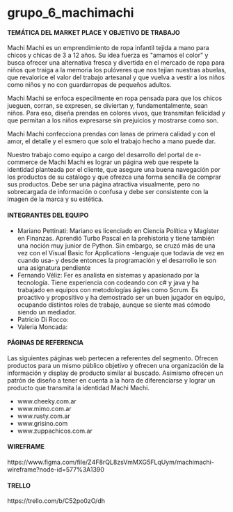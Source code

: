 
# grupo_6_machimachi

<h4>TEMÁTICA DEL MARKET PLACE Y OBJETIVO DE TRABAJO</h4>

<p>    Machi Machi es un emprendimiento de ropa infantil tejida a mano para chicos y chicas de 3 a 12 años. Su idea fuerza es "amamos el color" y busca ofrecer una alternativa fresca y divertida en el mercado de ropa para niños que traiga a la memoria los pulóveres que nos tejían nuestras abuelas, que revalorice el valor del trabajo artesanal y que vuelva a vestir a los niños como niños y no con guardarropas de pequeños adultos.
<p>    Machi Machi se enfoca especilmente en ropa pensada para que los chicos jueguen, corran, se expresen, se diviertan y, fundamentalmente, sean niños. Para eso, diseña prendas en colores vivos, que transmitan felicidad y que permitan a los niños expresarse sin prejuicios y mostrarse como son. 
<p>    Machi Machi confecciona prendas con lanas de primera calidad y con el amor, el detalle y el esmero que solo el trabajo hecho a mano puede dar. </p>

<p>    Nuestro trabajo como equipo a cargo del desarrollo del portal de e-commerce de Machi Machi es lograr un página web que respete la identidad planteada por el cliente, que asegure una buena navegación por los productos de su catálogo y que ofrezca una forma sencilla de comprar sus productos. Debe ser una página atractiva visualmente, pero no sobrecargada de información o confusa y debe ser consistente con la imagen de la marca y su estética.</p>


<h4>INTEGRANTES DEL EQUIPO</h4>

<ul>
    <li>Mariano Pettinati: Mariano es licenciado en Ciencia Política y Magíster en Finanzas. Aprendió Turbo Pascal en la prehistoria y tiene también una noción muy junior de Python. Sin embargo, se cruzó más de una vez con el Visual Basic for Applications -lenguaje que todavía de vez en cuando usa- y desde entonces la programación y el desarrollo le son una asignatura pendiente
    <li>Fernando Véliz: Fer es analista en sistemas y apasionado por la tecnología. Tiene experiencia con codeando con c# y java y ha trabajado en equipos con metodologías ágiles como Scrum. Es proactivo y propositivo y ha demostrado ser un buen jugador en equipo, ocupando distintos roles de trabajo, aunque se siente maś cómodo siendo un mediador.  
    <li>Patricio Di Rocco:
    <li>Valeria Moncada:
 </ul>

<h4>PÁGINAS DE REFERENCIA</h4>
    Las siguientes páginas web pertecen a referentes del segmento. Ofrecen productos para un mismo público objetivo y ofrecen una organización de la información y display de producto similar al buscado. Asimismo ofrecen un patrón de diseño a tener en cuenta a la hora de diferenciarse y lograr un producto que transmita la identidad Machi Machi. 

<ul>
   <li> www.cheeky.com.ar
   <li> www.mimo.com.ar
   <li> www.rusty.com.ar
   <li> www.grisino.com
   <li> www.zuppachicos.com.ar
</ul>

<h4>WIREFRAME</h4>
    https://www.figma.com/file/Z4F8rQL8zsVmMXG5FLqUym/machimachi-wireframe?node-id=577%3A1390


<h4>TRELLO</h4>
    https://trello.com/b/C52po0zO/dh
